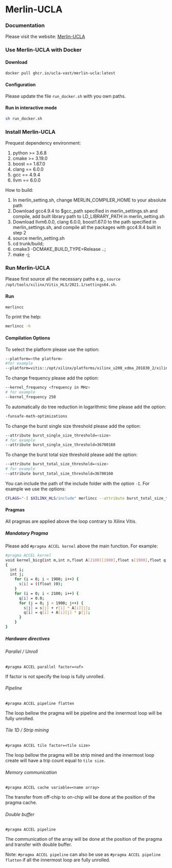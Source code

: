 # Merlin-UCLA


### Documentation

Please visit the website: [Merlin-UCLA](https://ucla-vast.github.io/Merlin-UCLA/)

### Use Merlin-UCLA with Docker

#### Download 
```sh
docker pull ghcr.io/ucla-vast/merlin-ucla:latest
```

#### Configuration

Please update the file `run_docker.sh` with you own paths.

#### Run in interactive mode

```sh
sh run_docker.sh
```

### Install Merlin-UCLA

Prequest dependency environment:
1. python >= 3.6.8
2. cmake >= 3.19.0
3. boost == 1.67.0
4. clang == 6.0.0
5. gcc == 4.9.4
6. llvm == 6.0.0


How to build:
1. In merlin_setting.sh, change MERLIN_COMPILER_HOME to your absolute path
2. Download gcc4.9.4 to $gcc_path specified in merlin_settings.sh and compile, add built library path to LD_LIBRARY_PATH in merlin_setting.sh
3. Download llvm6.0.0, clang 6.0.0, boost1.67.0 to the path specified in merlin_settings.sh, and compile all the packages with gcc4.9.4 built in step 2
4. source merlin_setting.sh
5. cd trunk/build;
6. cmake3 -DCMAKE_BUILD_TYPE=Release ..;
7. make -j;

### Run Merlin-UCLA

Please first source all the necessary paths e.g., `source /opt/tools/xilinx/Vitis_HLS/2021.1/settings64.sh`.

#### Run

```sh
merlincc
```

To print the help:

```sh
merlincc -h
```

#### Compilation Options

To select the platform please use the option:

```sh
--platform=<the platform>
#for example
--platform=vitis::/opt/xilinx/platforms/xilinx_u200_xdma_201830_2/xilinx_u200_xdma_201830_2.xpfm  
```

To change frequency please add the option:

```sh
--kernel_frequency <frequency in MHz>
# for example
--kernel_frequency 250
```

To automatically do tree reduction in logarithmic time please add the option:
```sh
-funsafe-math-optimizations
```

To change the burst single size threshold please add the option:

```sh
--attribute burst_single_size_threshold=<size>
# for example
--attribute burst_single_size_threshold=36700160
```

To change the burst total size threshold please add the option:

```sh
--attribute burst_total_size_threshold=<size>
# for example
--attribute burst_total_size_threshold=36700160
```

You can include the path of the include folder with the option `-I`. For example we use the options:

```sh
CFLAGS="-I $XILINX_HLS/include" merlincc --attribute burst_total_size_threshold=36700160 --attribute burst_single_size_threshold=36700160 --kernel_frequency 250  -funsafe-math-optimizations --platform=vitis::/opt/xilinx/platforms/xilinx_u200_xdma_201830_2/xilinx_u200_xdma_201830_2.xpfm  -I $XILINX_HLS/lnx64/tools/gcc/lib/gcc/x86_64-unknown-linux-gnu/4.6.3/include/ -I $XILINX_HLS/include/ -I /opt/merlin/sources/merlin-compiler/trunk/source-opt/include/apint_include/ -c -o mykernel_merlincc_polyopt --report=estimate
```


#### Pragmas

All pragmas are applied above the loop contrary to Xilinx Vitis.

##### Mandatory Pragma
Please add `#pragma ACCEL kernel` above the main function. For example:

```sh
#pragma ACCEL kernel
void kernel_bicg(int m,int n,float A[2100][1900],float s[1900],float q[2100],float p[1900],float r[2100])
{
  int i;
  int j;    
    for (i = 0; i < 1900; i++) {
      s[i] = ((float )0);
    }
    for (i = 0; i < 2100; i++) {
      q[i] = 0.0;
      for (j = 0; j < 1900; j++) {
        s[j] = s[j] + r[i] * A[i][j];
        q[i] = q[i] + A[i][j] * p[j];
      }
    }
}
```

##### Hardware directives

###### Parallel / Unroll

`#pragma ACCEL parallel factor=<uf>`

If factor is not specify the loop is fully unrolled.

###### Pipeline

`#pragma ACCEL pipeline flatten`

The loop bellow the pragma will be pipeline and the innermost loop will be fully unrolled.

###### Tile 1D / Strip mining

`#pragma ACCEL tile factor=<tile size>`

The loop bellow the pragma will be strip mined and the innermost loop create will have a trip count equal to `tile size`.

###### Memory communication

`#pragma ACCEL cache variable=<name array>`

The transfer from off-chip to on-chip will be done at the position of the pragma cache.

###### Double buffer

`#pragma ACCEL pipeline`

The communication of the array will be done at the position of the pragma and transfer with double buffer.

Note: `#pragma ACCEL pipeline` can also be use as `#pragma ACCEL pipeline flatten` if all the innermost loop are fully unrolled.